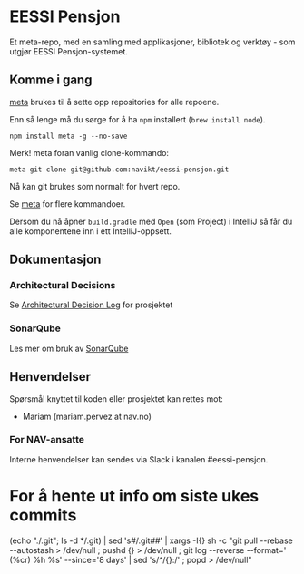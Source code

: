 # EESSI Pensjon

Et meta-repo, med en samling med applikasjoner, bibliotek og verktøy - som utgjør EESSI Pensjon-systemet.

## Komme i gang

[meta](https://github.com/mateodelnorte/meta) brukes til å sette opp
repositories for alle repoene.

Enn så lenge må du sørge for å ha `npm` installert (`brew install node`).

```
npm install meta -g --no-save
```

Merk! meta foran vanlig clone-kommando:
```
meta git clone git@github.com:navikt/eessi-pensjon.git
```

Nå kan git brukes som normalt for hvert repo.

Se [meta](https://github.com/mateodelnorte/meta) for flere kommandoer.

Dersom du nå åpner `build.gradle` med `Open` (som Project) i IntelliJ så får du alle komponentene inn i ett IntelliJ-oppsett.

## Dokumentasjon

### Architectural Decisions

Se [Architectural Decision Log](docs/adr/index.md) for prosjektet

### SonarQube

Les mer om bruk av [SonarQube](docs/dev/sonarqube.md)

## Henvendelser

Spørsmål knyttet til koden eller prosjektet kan rettes mot:

* Mariam (mariam.pervez at nav.no)

### For NAV-ansatte

Interne henvendelser kan sendes via Slack i kanalen #eessi-pensjon.

# For å hente ut info om siste ukes commits

(echo "./.git"; ls -d */.git) | sed 's#/.git##' | xargs -I{} sh -c "git pull --rebase --autostash > /dev/null ; pushd {} > /dev/null ; git log --reverse --format=' (%cr) %h %s' --since='8 days' | sed 's/^/{}:/' ; popd > /dev/null"

